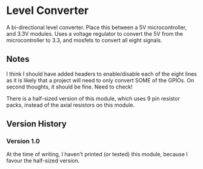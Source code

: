 Level Converter
===============

A bi-directional level converter. Place this between a 5V microcontroller, and 3.3V modules.
Uses a voltage regulator to convert the 5V from the microcontroller to 3.3, and mosfets to convert
all eight signals.

## Notes

I think I should have added headers to enable/disable each of the eight lines as it is likely that a project
will need to only convert SOME of the GPIOs. On second thoughts, it should be fine. Need to check!

There is a half-sized version of this module, which uses 9 pin resistor packs, instead of the axial resistors
on this module.

## Version History

### Version 1.0

At the time of writing, I haven't printed (or tested) this module, because I favour the half-sized version.
